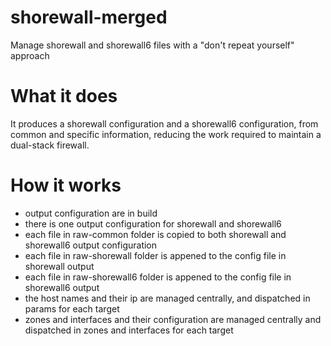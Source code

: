 # shorewall-merged

Manage shorewall and shorewall6 files with a "don't repeat yourself" approach

# What it does

It produces a shorewall configuration and a shorewall6 configuration, from common and specific information, reducing the work required to maintain a dual-stack firewall.

# How it works

* output configuration are in build
* there is one output configuration for shorewall and shorewall6
* each file in raw-common folder is copied to both shorewall and shorewall6 output configuration
* each file in raw-shorewall folder is appened to the config file in shorewall output
* each file in raw-shorewall6 folder is appened to the config file in shorewall6 output
* the host names and their ip are managed centrally, and dispatched in params for each target
* zones and interfaces and their configuration are managed centrally and dispatched in zones and interfaces for each target
